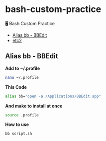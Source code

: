 # bash-custom-practice
🖥 Bash Custom Practice


- [Alias bb - BBEdit]()
- [etc2]()


## Alias bb - BBEdit

**Add to ~/.profile**

```bash
nano ~/.profile
```

**This Code**

```bash
alias bb="open -a /Applications/BBEdit.app"
```

**And make to install at once**

```bash
source .profile
```

**How to use**

```bash
bb script.sh
```
